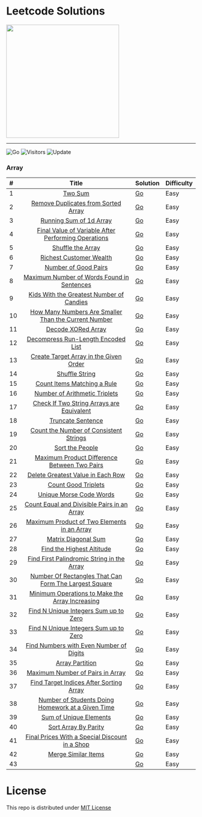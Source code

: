 # Leetcode Solutions

<img src="https://assets.leetcode.com/static_assets/public/webpack_bundles/images/logo-dark.e99485d9b.svg" width=300 />

-----

![Go](https://img.shields.io/badge/Go1.18-%2300ADD8.svg?style=flat&logo=go&logoColor=white)
![Visitors](https://visitor-badge.laobi.icu/badge?page_id=rprav-n.leetcode) 
![Update](https://img.shields.io/badge/update-daily-green.svg)&nbsp;


### Array

| \#  | Title  | Solution | Difficulty
| :------------ |:---------------:| :-----|  :-----|
| 1     | [Two Sum](https://leetcode.com/problems/two-sum) |  [Go](https://github.com/rprav-n/leetcode/blob/main/code/Two%20Sum/main.go) |  Easy |
| 2     | [Remove Duplicates from Sorted Array](https://leetcode.com/problems/remove-duplicates-from-sorted-array/) |  [Go](https://github.com/rprav-n/leetcode/blob/main/code/Array/Remove%20Duplicates%20from%20Sorted%20Array/main.go) |  Easy |
| 3     | [Running Sum of 1d Array](https://leetcode.com/problems/running-sum-of-1d-array) |  [Go](https://github.com/rprav-n/leetcode/blob/main/code/Array/Running%20Sum%20of%201d%20Array/main.go) |  Easy |
| 4     | [Final Value of Variable After Performing Operations](https://leetcode.com/problems/final-value-of-variable-after-performing-operations/) |  [Go](https://github.com/rprav-n/leetcode/blob/main/code/Array/Final%20Value%20of%20Variable%20After%20Performing%20Operations/main.go) |  Easy |
| 5     | [Shuffle the Array](https://leetcode.com/problems/shuffle-the-array/) |  [Go](https://github.com/rprav-n/leetcode/blob/main/code/Array/Shuffle%20the%20Array/main.go) |  Easy |
| 6     | [Richest Customer Wealth](https://leetcode.com/problems/richest-customer-wealth) |  [Go](https://github.com/rprav-n/leetcode/blob/main/code/Array/Richest%20Customer%20Wealth/main.go) |  Easy |
| 7     | [Number of Good Pairs](https://leetcode.com/problems/number-of-good-pairs/) |  [Go](https://github.com/rprav-n/leetcode/blob/main/code/Array/Number%20of%20Good%20Pairs/main.go) |  Easy |
| 8     | [Maximum Number of Words Found in Sentences](https://leetcode.com/problems/maximum-number-of-words-found-in-sentences/) |  [Go](https://github.com/rprav-n/leetcode/blob/main/code/Array/Maximum%20Number%20of%20Words%20Found%20in%20Sentences/main.go) |  Easy |
| 9     | [Kids With the Greatest Number of Candies](https://leetcode.com/problems/kids-with-the-greatest-number-of-candies) |  [Go](https://github.com/rprav-n/leetcode/blob/main/code/Array/Kids%20With%20the%20Greatest%20Number%20of%20Candies/main.go) |  Easy |
| 10     | [How Many Numbers Are Smaller Than the Current Number](https://leetcode.com/problems/how-many-numbers-are-smaller-than-the-current-number) |  [Go](https://github.com/rprav-n/leetcode/blob/main/code/Array/How%20Many%20Numbers%20Are%20Smaller%20Than%20the%20Current%20Number/main.go) |  Easy |
| 11     | [Decode XORed Array](https://leetcode.com/problems/decode-xored-array/) |  [Go](https://github.com/rprav-n/leetcode/blob/main/code/Array/Decode%20XORed%20Array/main.go) |  Easy |
| 12     | [Decompress Run-Length Encoded List](https://leetcode.com/problems/decompress-run-length-encoded-list/) |  [Go](https://github.com/rprav-n/leetcode/blob/main/code/Array/Decompress%20Run-Length%20Encoded%20List/main.go) |  Easy |
| 13     | [Create Target Array in the Given Order](https://leetcode.com/problems/create-target-array-in-the-given-order/) |  [Go](https://github.com/rprav-n/leetcode/blob/main/code/Array/Create%20Target%20Array%20in%20the%20Given%20Order/main.go) |  Easy |
| 14     | [Shuffle String](https://leetcode.com/problems/shuffle-string/) |  [Go](https://github.com/rprav-n/leetcode/blob/main/code/Array/Shuffle%20String/main.go) |  Easy |
| 15     | [Count Items Matching a Rule](https://leetcode.com/problems/count-items-matching-a-rule/) |  [Go](https://github.com/rprav-n/leetcode/blob/main/code/Array/Count%20Items%20Matching%20a%20Rule/main.go) |  Easy |
| 16     | [Number of Arithmetic Triplets](https://leetcode.com/problems/number-of-arithmetic-triplets/) |  [Go](https://github.com/rprav-n/leetcode/blob/main/code/Array/Number%20of%20Arithmetic%20Triplets/main.go) |  Easy |
| 17     | [Check If Two String Arrays are Equivalent](https://leetcode.com/problems/check-if-two-string-arrays-are-equivalent/) |  [Go](https://github.com/rprav-n/leetcode/blob/main/code/Array/Check%20If%20Two%20String%20Arrays%20are%20Equivalent/main.go) |  Easy |
| 18     | [Truncate Sentence](https://leetcode.com/problems/truncate-sentence) |  [Go](https://github.com/rprav-n/leetcode/blob/main/code/Array/Truncate%20Sentence/main.go) |  Easy |
| 19     | [Count the Number of Consistent Strings](https://leetcode.com/problems/count-the-number-of-consistent-strings/) |  [Go](https://github.com/rprav-n/leetcode/blob/main/code/Array/Count%20the%20Number%20of%20Consistent%20Strings/main.go) |  Easy |
| 20    | [Sort the People](https://leetcode.com/problems/sort-the-people/) |  [Go](https://github.com/rprav-n/leetcode/blob/main/code/Array/Sort%20the%20People/main.go) |  Easy |
| 21    | [Maximum Product Difference Between Two Pairs](https://leetcode.com/problems/maximum-product-difference-between-two-pairs/) |  [Go](https://github.com/rprav-n/leetcode/blob/main/code/Array/Maximum%20Product%20Difference%20Between%20Two%20Pairs/main.go) |  Easy |
| 22    | [Delete Greatest Value in Each Row](https://leetcode.com/problems/delete-greatest-value-in-each-row/) |  [Go](https://github.com/rprav-n/leetcode/blob/main/code/Array/Delete%20Greatest%20Value%20in%20Each%20Row/main.go) |  Easy |
| 23    | [Count Good Triplets](https://leetcode.com/problems/count-good-triplets/) |  [Go](https://github.com/rprav-n/leetcode/blob/main/code/Array/Count%20Good%20Triplets/main.go) |  Easy |
| 24    | [Unique Morse Code Words](https://leetcode.com/problems/unique-morse-code-words/) |  [Go](https://github.com/rprav-n/leetcode/blob/main/code/Array/Unique%20Morse%20Code%20Words/main.go) |  Easy |
| 25    | [Count Equal and Divisible Pairs in an Array](https://leetcode.com/problems/count-equal-and-divisible-pairs-in-an-array/) |  [Go](https://leetcode.com/problems/count-equal-and-divisible-pairs-in-an-array/submissions/865104473/) |  Easy |
| 26    | [Maximum Product of Two Elements in an Array](https://leetcode.com/problems/maximum-product-of-two-elements-in-an-array/) |  [Go](https://github.com/rprav-n/leetcode/blob/main/code/Array/Maximum%20Product%20of%20Two%20Elements%20in%20an%20Array/main.go) |  Easy |
| 27    | [Matrix Diagonal Sum](https://leetcode.com/problems/matrix-diagonal-sum/) |  [Go](https://github.com/rprav-n/leetcode/blob/main/code/Array/Matrix%20Diagonal%20Sum/main.go) |  Easy |
| 28    | [Find the Highest Altitude](https://leetcode.com/problems/find-the-highest-altitude/) |  [Go](https://github.com/rprav-n/leetcode/blob/main/code/Array/Find%20the%20Highest%20Altitude/main.go) |  Easy |
| 29    | [Find First Palindromic String in the Array](https://leetcode.com/problems/find-first-palindromic-string-in-the-array/) |  [Go](https://github.com/rprav-n/leetcode/blob/main/code/Array/Find%20First%20Palindromic%20String%20in%20the%20Array/main.go) |  Easy |
| 30    | [Number Of Rectangles That Can Form The Largest Square](https://leetcode.com/problems/number-of-rectangles-that-can-form-the-largest-square/) |  [Go](https://github.com/rprav-n/leetcode/blob/main/code/Array/Number%20Of%20Rectangles%20That%20Can%20Form%20The%20Largest%20Square/main.go) |  Easy |
| 31    | [Minimum Operations to Make the Array Increasing](https://leetcode.com/problems/minimum-operations-to-make-the-array-increasing/) |  [Go](https://github.com/rprav-n/leetcode/blob/main/code/Array/Minimum%20Operations%20to%20Make%20the%20Array%20Increasing/main.go) |  Easy |
| 32    | [Find N Unique Integers Sum up to Zero](https://leetcode.com/problems/find-n-unique-integers-sum-up-to-zero/) |  [Go](https://github.com/rprav-n/leetcode/blob/main/code/Array/Find%20N%20Unique%20Integers%20Sum%20up%20to%20Zero/main.go) |  Easy |
| 33    | [Find N Unique Integers Sum up to Zero](https://leetcode.com/problems/counting-words-with-a-given-prefix) |  [Go](https://github.com/rprav-n/leetcode/blob/main/code/Array/Counting%20Words%20With%20a%20Given%20Prefix/main.go) |  Easy |
| 34    | [Find Numbers with Even Number of Digits](https://leetcode.com/problems/find-numbers-with-even-number-of-digits/) |  [Go](https://github.com/rprav-n/leetcode/blob/main/code/Array/Find%20Numbers%20with%20Even%20Number%20of%20Digits/main.go) |  Easy |
| 35    | [Array Partition](https://leetcode.com/problems/array-partition/) |  [Go](https://github.com/rprav-n/leetcode/blob/main/code/Array/Array%20Partition/main.go) |  Easy |
| 36    | [Maximum Number of Pairs in Array](https://leetcode.com/problems/maximum-number-of-pairs-in-array/) |  [Go](https://github.com/rprav-n/leetcode/blob/main/code/Array/Maximum%20Number%20of%20Pairs%20in%20Array/main.go) |  Easy |
| 37    | [Find Target Indices After Sorting Array](https://leetcode.com/problems/find-target-indices-after-sorting-array) |  [Go](https://github.com/rprav-n/leetcode/blob/main/code/Array/Find%20Target%20Indices%20After%20Sorting%20Array/main.go) |  Easy |
| 38    | [Number of Students Doing Homework at a Given Time](https://leetcode.com/problems/number-of-students-doing-homework-at-a-given-time/) |  [Go](https://github.com/rprav-n/leetcode/blob/main/code/Array/Number%20of%20Students%20Doing%20Homework%20at%20a%20Given%20Time/main.go) |  Easy |
| 39    | [Sum of Unique Elements](https://leetcode.com/problems/sum-of-unique-elements/) |  [Go](https://github.com/rprav-n/leetcode/blob/main/code/Array/Sum%20of%20Unique%20Elements/main.go) |  Easy |
| 40    | [Sort Array By Parity](https://leetcode.com/problems/sort-array-by-parity/) |  [Go](https://github.com/rprav-n/leetcode/blob/main/code/Array/Sort%20Array%20By%20Parity/main.go) |  Easy |
| 41    | [Final Prices With a Special Discount in a Shop](https://leetcode.com/problems/final-prices-with-a-special-discount-in-a-shop/) |  [Go](https://github.com/rprav-n/leetcode/blob/main/code/Array/Final%20Prices%20With%20a%20Special%20Discount%20in%20a%20Shop/main.go) |  Easy |
| 42    | [Merge Similar Items](https://leetcode.com/problems/merge-similar-items/) |  [Go](https://github.com/rprav-n/leetcode/blob/main/code/Array/Merge%20Similar%20Items/main.go) |  Easy |
| 43    | []() |  [Go]() |  Easy |



# License

This repo is distributed under [MIT License](https://github.com/rprav-n/leetcode/blob/main/LICENSE.md)
